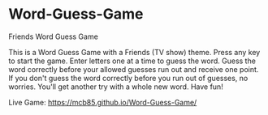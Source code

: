 # Word-Guess-Game
Friends Word Guess Game


This is a Word Guess Game with a Friends (TV show) theme. Press any key to start the game. Enter letters one at a time to guess the word.
Guess the word correctly before your allowed guesses run out and receive one point. If you don't guess the word correctly before you run out of guesses, no worries. You'll get another try with a whole new word. Have fun!

Live Game: https://mcb85.github.io/Word-Guess-Game/
